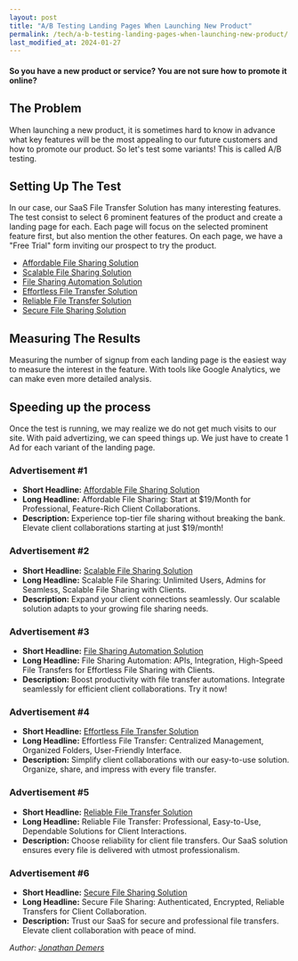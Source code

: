 ```yaml
---
layout: post
title: "A/B Testing Landing Pages When Launching New Product"
permalink: /tech/a-b-testing-landing-pages-when-launching-new-product/
last_modified_at: 2024-01-27
---
```


#### So you have a new product or service? You are not sure how to promote it online?

## The Problem

When launching a new product, it is sometimes hard to know in advance what key features will be the most appealing to our future customers and how to promote our product. So let's test some variants! This is called A/B testing.

## Setting Up The Test

In our case, our SaaS File Transfer Solution has many interesting features. The test consist to select 6 prominent features of the product and create a landing page for each. Each page will focus on the selected prominent feature first, but also mention the other features. On each page, we have a "Free Trial" form inviting our prospect to try the product.

- [Affordable File Sharing Solution](/en/saas/file-transfer/affordable-file-sharing-solution/)
- [Scalable File Sharing Solution](/en/saas/file-transfer/scalable-file-sharing-solution/)
- [File Sharing Automation Solution](/en/saas/file-transfer/file-sharing-automation-solution/)
- [Effortless File Transfer Solution](/en/saas/file-transfer/effortless-file-transfer-solution/)
- [Reliable File Transfer Solution](/en/saas/file-transfer/reliable-file-transfer-solution/)
- [Secure File Sharing Solution](/en/saas/file-transfer/secure-file-sharing-solution/)

## Measuring The Results

Measuring the number of signup from each landing page is the easiest way to measure the interest in the feature. With tools like Google Analytics, we can make even more detailed analysis.

## Speeding up the process

Once the test is running, we may realize we do not get much visits to our site. With paid advertizing, we can speed things up. We just have to create 1 Ad for each variant of the landing page.

### Advertisement #1

- **Short Headline:** [Affordable File Sharing Solution](/en/saas/file-transfer/affordable-file-sharing-solution/)
- **Long Headline:** Affordable File Sharing: Start at $19/Month for Professional, Feature-Rich Client Collaborations.
- **Description:** Experience top-tier file sharing without breaking the bank. Elevate client collaborations starting at just $19/month!

### Advertisement #2

- **Short Headline:** [Scalable File Sharing Solution](/en/saas/file-transfer/scalable-file-sharing-solution/)
- **Long Headline:** Scalable File Sharing: Unlimited Users, Admins for Seamless, Scalable File Sharing with Clients.
- **Description:** Expand your client connections seamlessly. Our scalable solution adapts to your growing file sharing needs.

### Advertisement #3

- **Short Headline:** [File Sharing Automation Solution](/en/saas/file-transfer/file-sharing-automation-solution/)
- **Long Headline:** File Sharing Automation: APIs, Integration, High-Speed File Transfers for Effortless File Sharing with Clients.
- **Description:** Boost productivity with file transfer automations. Integrate seamlessly for efficient client collaborations. Try it now!

### Advertisement #4

- **Short Headline:** [Effortless File Transfer Solution](/en/saas/file-transfer/effortless-file-transfer-solution/)
- **Long Headline:** Effortless File Transfer: Centralized Management, Organized Folders, User-Friendly Interface.
- **Description:** Simplify client collaborations with our easy-to-use solution. Organize, share, and impress with every file transfer.

### Advertisement #5

- **Short Headline:** [Reliable File Transfer Solution](/en/saas/file-transfer/reliable-file-transfer-solution/)
- **Long Headline:** Reliable File Transfer: Professional, Easy-to-Use, Dependable Solutions for Client Interactions.
- **Description:** Choose reliability for client file transfers. Our SaaS solution ensures every file is delivered with utmost professionalism.

### Advertisement #6

- **Short Headline:** [Secure File Sharing Solution](/en/saas/file-transfer/secure-file-sharing-solution/)
- **Long Headline:** Secure File Sharing: Authenticated, Encrypted, Reliable Transfers for Client Collaboration.
- **Description:** Trust our SaaS for secure and professional file transfers. Elevate client collaboration with peace of mind.


*Author: [Jonathan Demers](https://www.linkedin.com/in/jonathan-demers-ing/ "Jonathan Demers")*
